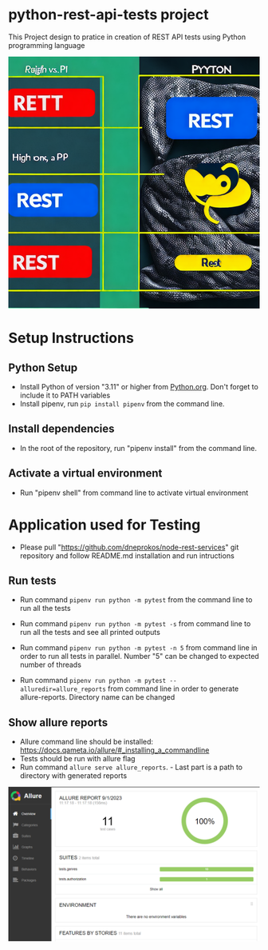 # python-rest-api-tests project

This Project design to pratice in creation of REST API tests using Python programming language

![Config file](/Images/Rest_vs_Python.png)

# Setup Instructions

## Python Setup

- Install Python of version "3.11" or higher from [Python.org](https://www.python.org/downloads/). Don't forget to include it to PATH variables
- Install pipenv, run `pip install pipenv` from the command line.

## Install dependencies

- In the root of the repository, run "pipenv install" from the command line.

##  Activate a virtual environment

- Run "pipenv shell" from command line to activate virtual environment

# Application used for Testing

- Please pull "https://github.com/dneprokos/node-rest-services" git repository and follow README.md installation and run intructions

## Run tests

- Run command `pipenv run python -m pytest` from the command line to run all the tests

- Run command `pipenv run python -m pytest -s` from command line to run all the tests and see all printed outputs

- Run command `pipenv run python -m pytest -n 5` from command line in order to run all tests in parallel. Number "5" can be changed to expected number of threads

- Run command `pipenv run python -m pytest --alluredir=allure_reports` from command line in order to generate allure-reports. Directory name can be changed

## Show allure reports

- Allure command line should be installed: https://docs.qameta.io/allure/#_installing_a_commandline
- Tests should be run with allure flag
- Run command `allure serve allure_reports`. - Last part is a path to directory with generated reports

![Report example](/Images/report.png)